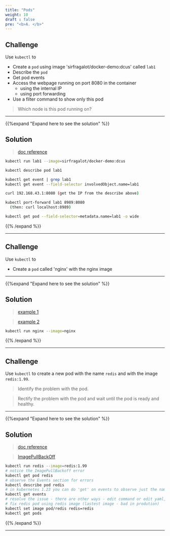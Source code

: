 ```yaml
---
title: "Pods"
weight: 10
draft : false
pre: "<b>A. </b>"
---
```


## Challenge

Use `kubectl` to

- Create a `pod` using image 'sirfragalot/docker-demo:dcus' called `lab1`
- Describe the `pod`
- Get pod events
- Access the webpage running on port 8080 in the container
  - using the internal IP
  - using port forwarding
- Use a filter command to show only this pod

> Which node is this pod running on?

---
{{%expand "Expand here to see the solution" %}}

## Solution

> [doc reference](https://kubernetes.io/docs/home/)

```bash
kubectl run lab1 --image=sirfragalot/docker-demo:dcus

kubectl describe pod lab1

kubectl get event | grep lab1
kubectl get event --field-selector involvedObject.name=lab1

curl 192.168.43.1:8080 (get the IP from the describe above)

kubectl port-forward lab1 8989:8080
  (then: curl localhost:8989)

kubectl get pod --field-selector=metadata.name=lab1 -o wide
```
{{% /expand %}}

---
## Challenge

Use `kubectl` to

- Create a `pod` called 'nginx' with the nginx image

---

{{%expand "Expand here to see the solution" %}}

## Solution

> [example 1](https://kubernetes.io/docs/reference/generated/kubectl/kubectl-commands#run)

> [example 2](https://kubernetes.io/docs/reference/kubectl/cheatsheet/#interacting-with-running-pods)

```bash
kubectl run nginx --image=nginx
```

{{% /expand %}}

---

## Challenge

Use `kubectl` to create a new pod with the name `redis` and with the image `redis:1.99`.

> Identify the problem with the pod.
 
>Rectify the problem with the pod and wait until the pod is ready and healthy.

---

{{%expand "Expand here to see the solution" %}}

## Solution

> [doc reference](https://kubernetes.io/docs/concepts/containers/images/)

> [ImagePullBackOff](https://kubernetes.io/docs/concepts/containers/images/#imagepullbackoff)

```bash
kubectl run redis --image=redis:1.99
# notice the ImagePullBackoff error
kubectl get pod redis
# observe the Events section for errors
kubectl describe pod redis
# in kubernetes 1.23 you can do 'get' on events to observe just the namespace events
kubectl get events
# resolve the issue - there are other ways - edit command or edit yaml,but this is quickest, change the image for the container in the pod
# fix redis pod using redis image (lastest image - bad in prodution) 
kubectl set image pod/redis redis=redis
kubectl get pods
```

{{% /expand %}}

---